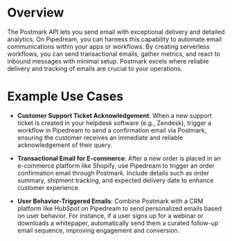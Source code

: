 # Overview

The Postmark API lets you send email with exceptional delivery and detailed analytics. On Pipedream, you can harness this capability to automate email communications within your apps or workflows. By creating serverless workflows, you can send transactional emails, gather metrics, and react to inbound messages with minimal setup. Postmark excels where reliable delivery and tracking of emails are crucial to your operations.

# Example Use Cases

- **Customer Support Ticket Acknowledgement**: When a new support ticket is created in your helpdesk software (e.g., Zendesk), trigger a workflow in Pipedream to send a confirmation email via Postmark, ensuring the customer receives an immediate and reliable acknowledgement of their query.

- **Transactional Email for E-commerce**: After a new order is placed in an e-commerce platform like Shopify, use Pipedream to trigger an order confirmation email through Postmark. Include details such as order summary, shipment tracking, and expected delivery date to enhance customer experience.

- **User Behavior-Triggered Emails**: Combine Postmark with a CRM platform like HubSpot on Pipedream to send personalized emails based on user behavior. For instance, if a user signs up for a webinar or downloads a whitepaper, automatically send them a curated follow-up email sequence, improving engagement and conversion.
